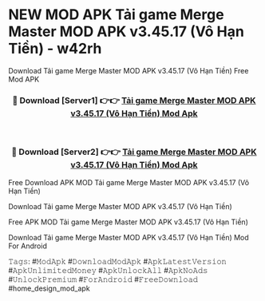 # NEW MOD APK Tải game Merge Master MOD APK v3.45.17 (Vô Hạn Tiền) - w42rh
Download Tải game Merge Master MOD APK v3.45.17 (Vô Hạn Tiền) Free Mod APK

<div align="center">
<h3>🔴 Download [Server1] 👉👉 <a href="https://apk-comot.site?title=Tải_game_Merge_Master_MOD_APK_v3.45.17_(Vô_Hạn_Tiền)">Tải game Merge Master MOD APK v3.45.17 (Vô Hạn Tiền) Mod Apk</a></h3><br>

<h3>🔴 Download [Server2] 👉👉 <a href="https://apk-comot.site?title=Tải_game_Merge_Master_MOD_APK_v3.45.17_(Vô_Hạn_Tiền)">Tải game Merge Master MOD APK v3.45.17 (Vô Hạn Tiền) Mod Apk</a></h3>
</div>


Free Download APK MOD Tải game Merge Master MOD APK v3.45.17 (Vô Hạn Tiền)

Download Tải game Merge Master MOD APK v3.45.17 (Vô Hạn Tiền) 

Free APK MOD Tải game Merge Master MOD APK v3.45.17 (Vô Hạn Tiền) 

Download Tải game Merge Master MOD APK v3.45.17 (Vô Hạn Tiền) Mod For Android

𝚃𝚊𝚐𝚜: #𝙼𝚘𝚍𝙰𝚙𝚔 #𝙳𝚘𝚠𝚗𝚕𝚘𝚊𝚍𝙼𝚘𝚍𝙰𝚙𝚔 #𝙰𝚙𝚔𝙻𝚊𝚝𝚎𝚜𝚝𝚅𝚎𝚛𝚜𝚒𝚘𝚗 #𝙰𝚙𝚔𝚄𝚗𝚕𝚒𝚖𝚒𝚝𝚎𝚍𝙼𝚘𝚗𝚎𝚢 #𝙰𝚙𝚔𝚄𝚗𝚕𝚘𝚌𝚔𝙰𝚕𝚕 #𝙰𝚙𝚔𝙽𝚘𝙰𝚍𝚜 #𝚄𝚗𝚕𝚘𝚌𝚔𝙿𝚛𝚎𝚖𝚒𝚞𝚖 #𝙵𝚘𝚛𝙰𝚗𝚍𝚛𝚘𝚒𝚍 #𝙵𝚛𝚎𝚎𝙳𝚘𝚠𝚗𝚕𝚘𝚊𝚍 #home_design_mod_apk